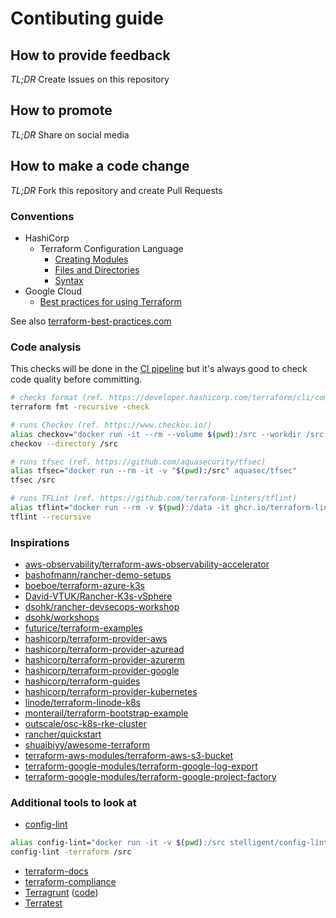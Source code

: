 # Contibuting guide

## How to provide feedback

_TL;DR_ Create Issues on this repository

## How to promote

_TL;DR_ Share on social media

## How to make a code change

_TL;DR_ Fork this repository and create Pull Requests

### Conventions

* HashiCorp
  * Terraform Configuration Language
    * [Creating Modules](https://developer.hashicorp.com/terraform/language/modules/develop)
    * [Files and Directories](https://developer.hashicorp.com/terraform/language/files)
    * [Syntax](https://developer.hashicorp.com/terraform/language/syntax)
* Google Cloud
  * [Best practices for using Terraform](https://cloud.google.com/docs/terraform/best-practices-for-terraform)

See also [terraform-best-practices.com](https://www.terraform-best-practices.com/)

### Code analysis

This checks will be done in the [CI pipeline](.github/workflows/ci.yaml) but it's always good to check code quality before committing.

```bash
# checks format (ref. https://developer.hashicorp.com/terraform/cli/commands/fmt)
terraform fmt -recursive -check

# runs Checkov (ref. https://www.checkov.io/)
alias checkov="docker run -it --rm --volume $(pwd):/src --workdir /src bridgecrew/checkov"
checkov --directory /src

# runs tfsec (ref. https://github.com/aquasecurity/tfsec)
alias tfsec="docker run --rm -it -v "$(pwd):/src" aquasec/tfsec"
tfsec /src

# runs TFLint (ref. https://github.com/terraform-linters/tflint)
alias tflint="docker run --rm -v $(pwd):/data -it ghcr.io/terraform-linters/tflint"
tflint --recursive
```

### Inspirations

* [aws-observability/terraform-aws-observability-accelerator](https://github.com/aws-observability/terraform-aws-observability-accelerator)
* [bashofmann/rancher-demo-setups](https://github.com/bashofmann/rancher-demo-setups)
* [boeboe/terraform-azure-k3s](https://github.com/boeboe/terraform-azure-k3s)
* [David-VTUK/Rancher-K3s-vSphere](https://github.com/David-VTUK/Rancher-K3s-vSphere)
* [dsohk/rancher-devsecops-workshop](https://github.com/dsohk/rancher-devsecops-workshop)
* [dsohk/workshops](https://github.com/dsohk/workshops)
* [futurice/terraform-examples](https://github.com/futurice/terraform-examples)
* [hashicorp/terraform-provider-aws](https://github.com/hashicorp/terraform-provider-aws)
* [hashicorp/terraform-provider-azuread](https://github.com/hashicorp/terraform-provider-azuread)
* [hashicorp/terraform-provider-azurerm](https://github.com/hashicorp/terraform-provider-azurerm)
* [hashicorp/terraform-provider-google](https://github.com/hashicorp/terraform-provider-google)
* [hashicorp/terraform-guides](https://github.com/hashicorp/terraform-guides)
* [hashicorp/terraform-provider-kubernetes](https://github.com/hashicorp/terraform-provider-kubernetes)
* [linode/terraform-linode-k8s](https://github.com/linode/terraform-linode-k8s)
* [monterail/terraform-bootstrap-example](https://github.com/monterail/terraform-bootstrap-example)
* [outscale/osc-k8s-rke-cluster](https://github.com/outscale/osc-k8s-rke-cluster)
* [rancher/quickstart](https://github.com/rancher/quickstart)
* [shuaibiyy/awesome-terraform](https://github.com/shuaibiyy/awesome-terraform)
* [terraform-aws-modules/terraform-aws-s3-bucket](https://github.com/terraform-aws-modules/terraform-aws-s3-bucket)
* [terraform-google-modules/terraform-google-log-export](https://github.com/terraform-google-modules/terraform-google-log-export)
* [terraform-google-modules/terraform-google-project-factory](https://github.com/terraform-google-modules/terraform-google-project-factory)

### Additional tools to look at

* [config-lint](https://stelligent.github.io/config-lint/)

```bash
alias config-lint="docker run -it -v $(pwd):/src stelligent/config-lint"
config-lint -terraform /src
```

* [terraform-docs](https://terraform-docs.io/)
* [terraform-compliance](https://terraform-compliance.com/)
* [Terragrunt](https://terragrunt.gruntwork.io/) ([code](https://github.com/terraform-docs/terraform-docs))
* [Terratest](https://github.com/gruntwork-io/terratest)
